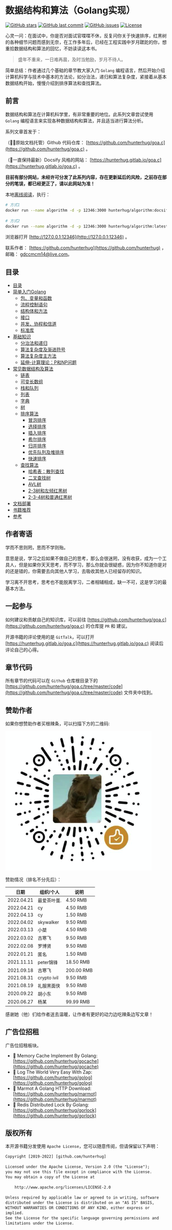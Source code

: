 # 数据结构和算法（Golang实现）

[![GitHub stars](https://img.shields.io/github/stars/hunterhug/goa.c.svg?style=social&label=Stars)](https://github.com/hunterhug/goa.c/stargazers)
[![GitHub last commit](https://img.shields.io/github/last-commit/hunterhug/goa.c.svg)](https://github.com/hunterhug/goa.c)
[![GitHub issues](https://img.shields.io/github/issues/hunterhug/goa.c.svg)](https://github.com/hunterhug/goa.c/issues)
[![License](https://img.shields.io/badge/license-Apache%202-4EB1BA.svg)](https://www.apache.org/licenses/LICENSE-2.0.html)

心灵一问：在面试中，你是否对面试官喋喋不休，反复问你关于快速排序，红黑树的各种细节问题而感到无奈，在工作多年后，已经在工程实践中岁月蹉跎的你，想重拾数据结构和算法的回忆，不妨读读这本书。

> 盛年不重来，一日难再晨，及时当勉励，岁月不待人。

简单总结：作者通过几个基础的章节教大家入门 `Golang` 编程语言，然后开始介绍计算机科学与技术中基本的方法论，如分治法，递归和算法复杂度，紧接着从基本数据结构开始，慢慢介绍到排序算法和查找算法。

## 前言

数据结构和算法在计算机科学里，有非常重要的地位。此系列文章尝试使用 `Golang` 编程语言来实现各种数据结构和算法，并且适当进行算法分析。

系列文章首发于：

（🧍‍♂️原始文档托管）Github 代码仓库： [https://github.com/hunterhug/goa.c](https://github.com/hunterhug/goa.c) 。

（🤔一直保持最新）Docsify 风格的网站： [https://hunterhug.gitlab.io/goa.c](https://hunterhug.gitlab.io/goa.c) 。

**目前有部分网站，未经许可分发了此系列内容，存在更新延后的风险，之前存在部分的笔误，都已经更正了，请以此网站为准！**

本地[离线阅读](doc/install.md)，执行： 


```bash
# 方式1
docker run --name algorithm -d -p 12346:3000 hunterhug/algorithm:docsify

# 方式2
docker run --name algorithm -d -p 12346:3000 hunterhug/algorithm:latest
```

浏览器打开 [http://127.0.0.1:12346](http://127.0.0.1:12346) 。

联系作者： [https://github.com/hunterhug](https://github.com/hunterhug) ，邮箱： gdccmcm14@live.com。

## 目录

* [目录](README.md)
* [简单入门Golang](golang/README.md)
    * [包、变量和函数](golang/basic.md)
    * [流程控制语句](golang/logic.md)
    * [结构体和方法](golang/struct.md)
    * [接口](golang/interface.md)
    * [并发、协程和信道](golang/concurrent.md)
    * [标准库](golang/lib.md)
* [基础知识](basic/README.md)
    * [分治法和递归](basic/rescuvie.md)
    * [算法复杂度及渐进符号](basic/dregee.md)
    * [算法复杂度主方法](basic/master_method.md)
    * [延伸-计算理论：P和NP问题](basic/p.md)
* [常见数据结构及算法](algorithm/README.md)
    * [链表](algorithm/link.md)
    * [可变长数组](algorithm/array_change.md)
    * [栈和队列](algorithm/stack_queues.md)
    * [列表](algorithm/list.md)
    * [字典](algorithm/dict.md)
    * [树](algorithm/tree.md)
    * [排序算法](algorithm/sort.md)
        * [冒泡排序](algorithm/sort/bubble_sort.md)
        * [选择排序](algorithm/sort/select_sort.md)
        * [插入排序](algorithm/sort/insert_sort.md)
        * [希尔排序](algorithm/sort/shell_sort.md)
        * [归并排序](algorithm/sort/merge_sort.md)
        * [优先队列及堆排序](algorithm/heaps.md)
        * [快速排序](algorithm/sort/quick_sort.md)
    * [查找算法](algorithm/search.md)
        * [哈希表：散列查找](algorithm/search/hash_find.md)
        * [二叉查找树](algorithm/search/bs_tree.md)
        * [AVL树](algorithm/search/avl_tree.md)
        * [2-3树和左倾红黑树](algorithm/search/llrb_tree.md)
        * [2-3-4树和普通红黑树](algorithm/search/rb_tree.md)
* [文档部署](doc/install.md)
* [书籍推荐](doc/book.md)
* [参考](basic/refer.md)

## 作者寄语

学而不思则罔，思而不学则殆。

意思是说，学习之后如果不做自己的思考，那么会很迷罔，没有收获，成为一个工具人，但是如果你天天思考，而不学习，那么你就会很疑惑，因为你不知道你是对的还是错的，你需要去向其他人学习，去吸收其他人已经留存的知识。

学习离不开思考，思考也不能脱离学习，二者相辅相成，缺一不可，这是学习的最基本方法。

## 一起参与

如何建议和贡献自己的知识库，可以前往 [https://github.com/hunterhug/goa.c](https://github.com/hunterhug/goa.c) 的仓库提 `PR` 和 建议。

开源书籍的评论使用的是 `GitTalk`，可以打开 [https://hunterhug.gitlab.io/goa.c](https://hunterhug.gitlab.io/goa.c) 阅读后评论自己的心得。

## 章节代码

所有章节的代码可以在 `Github` 仓库根目录下的 [https://github.com/hunterhug/goa.c/tree/master/code](https://github.com/hunterhug/goa.c/tree/master/code) 文件夹中找到。

## 赞助作者

如果你想赞助作者买根辣条，可以扫描下方的二维码:

![/weixin.png](./picture/weixin.png)

赞助情况（排名不分先后）：

| 日期 | 组织/个人 | 说明 |
| ----- | ------- | ------- |
| 2022.04.21 |    最爱茶叶蛋.  |   4.50 RMB      |
| 2022.04.21 |    cy  |   4.50 RMB      |
| 2022.04.13 |    cy  |   1.50 RMB      |
| 2022.04.02 |    skywalker  |   9.50 RMB      |
| 2022.03.13 |    小桀  |   4.50 RMB      |
| 2022.03.02 |    古寒飞  |   9.50 RMB      |
| 2022.02.08 |    罗博贤  |   9.50 RMB      |
| 2022.01.21 |    匿名  |   1.50 RMB      |
| 2021.11.11 |    peter锦锋  |   18.50 RMB      |
| 2021.09.18 |    古寒飞  |   200.00 RMB      |
| 2021.08.31 |    crypto ivil  |   9.50 RMB      |
| 2021.08.19 |    礼服黑面侠  |   9.50 RMB      |
| 2020.09.22 |    胡小东  |   9.50 RMB      |
| 2020.06.27 |    杨某  |   99.99 RMB      |

感谢她（他）们给作者送去温暖，让作者有更好的动力边吃辣条边写文章！

## 广告位招租

广告位招租板块。

- 💐 Memory Cache Implement By Golang: [https://github.com/hunterhug/gocache](https://github.com/hunterhug/gocache)
- 💐 Log The World Very Easy With Zap: [https://github.com/hunterhug/golog](https://github.com/hunterhug/golog)
- 💐 Marmot A Golang HTTP Download: [https://github.com/hunterhug/marmot](https://github.com/hunterhug/marmot)
- 💐 Redis Distributed Lock By Golang: [https://github.com/hunterhug/gorlock](https://github.com/hunterhug/gorlock)

## 版权所有

本开源书籍分发使用 `Apache License`，您可以随意传阅，但请保留以下声明：

```
Copyright [2019-2022] [github.com/hunterhug]

Licensed under the Apache License, Version 2.0 (the "License");
you may not use this file except in compliance with the License.
You may obtain a copy of the License at

    http://www.apache.org/licenses/LICENSE-2.0

Unless required by applicable law or agreed to in writing, software
distributed under the License is distributed on an "AS IS" BASIS,
WITHOUT WARRANTIES OR CONDITIONS OF ANY KIND, either express or implied.
See the License for the specific language governing permissions and
limitations under the License.
```